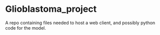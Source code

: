 # Glioblastoma_project
A repo containing files needed to host a web client, and possibly python code for the model.
